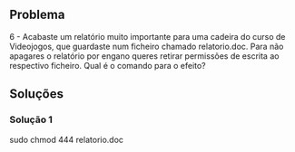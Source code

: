 ## Problema

6 - Acabaste um relatório muito importante para uma cadeira do curso de Videojogos, que guardaste num ficheiro chamado relatorio.doc. Para não apagares o relatório por engano queres retirar permissões de escrita ao respectivo ficheiro. Qual é o comando para o efeito?

## Soluções

### Solução 1

sudo chmod 444 relatorio.doc
